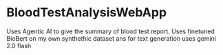 # BloodTestAnalysisWebApp
Uses Agentic AI to give the summary of blood test report. Uses finetuned BioBert on my own synthethic dataset ans for text generation uses gemini 2.0 flash
